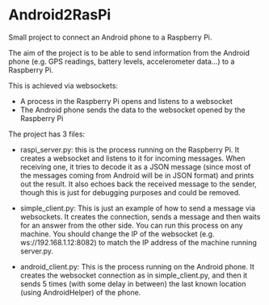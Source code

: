 # Android2RasPi

Small project to connect an Android phone to a Raspberry Pi.

The aim of the project is to be able to send information from the Android phone (e.g. GPS readings, battery levels, accelerometer data...) to a Raspberry Pi.

This is achieved via websockets:

* A process in the Raspberry Pi opens and listens to a websocket
* The Android phone sends the data to the websocket opened by the Raspberry Pi

The project has 3 files:

* raspi_server.py: this is the process running on the Raspberry Pi. It creates a websocket and listens to it for incoming messages. When receiving one, it tries to decode it as a JSON message (since most of the messages coming from Android will be in JSON format) and prints out the result. It also echoes back the received message to the sender, though this is just for debugging purposes and could be removed. 

* simple_client.py: This is just an example of how to send a message via websockets. It creates the connection, sends a message and then waits for an answer from the other side. You can run this process on any machine. You should change the IP of the websocket (e.g. ws://192.168.1.12:8082) to match the IP address of the machine running server.py.

* android_client.py: This is the process running on the Android phone. It creates the websocket connection as in simple_client.py, and then it sends 5 times (with some delay in between) the last known location (using AndroidHelper) of the phone.
